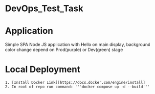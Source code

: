 # DevOps_Test_Task
# Application

Simple SPA Node JS application with Hello on main display, background color change depend on Prod(purple) or Dev(green) stage

# Local Deployment
    
    1. [Install Docker Link][https://docs.docker.com/engine/install]
    2. In root of repo run command: '''docker compose up -d --build'''



